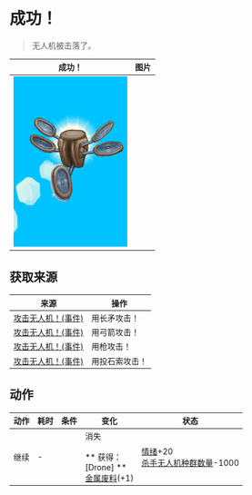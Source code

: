 # 成功！  
> 无人机被击落了。  
  
  成功！  |   图片   
 ----  |  ----:   
   |  <img decoding="async" src="Sprite/Drone.png" href="a.md" style="max-width:300px;max-height:300px;">   
  
## 获取来源  
来源  |  操作  
----  |  ----  
[攻击无人机！(事件)](Event_DroneFight.md)  |  用长矛攻击！  
[攻击无人机！(事件)](Event_DroneFight.md)  |  用弓箭攻击！  
[攻击无人机！(事件)](Event_DroneFight.md)  |  用枪攻击！  
[攻击无人机！(事件)](Event_DroneFight.md)  |  用投石索攻击！  
## 动作  
动作  |  耗时  |  条件  |  变化  |  状态  
----  |  ----  |  ----  |  ----  |  ----  
继续<br>  |  -  |    |  消失<br><br>** 获得： **<br>** [Drone] **<br>  [金属废料](MetalScrap.md)(+1)<br>  |  [情绪](Morale.md)+20<br>[杀手无人机种群数量](Pop_Drone.md)-1000  
